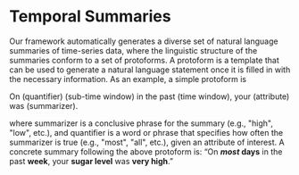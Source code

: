 # Temporal Summaries

Our framework automatically generates a diverse set of natural language summaries of time-series data, where the linguistic structure of the summaries conform to a set of protoforms. A protoform is a template that can be used to generate a natural language statement once it is filled in with the necessary information. As an example, a simple protoform is 

On (quantifier) (sub-time window) in the past (time window), your (attribute) was (summarizer).
  
where summarizer is a conclusive phrase for the summary (e.g., "high", "low", etc.), and quantifier is a word or phrase that specifies how often the summarizer is true (e.g., "most", "all", etc.), given an attribute of interest.  A concrete summary following the above protoform is: “On **_most_ days** in the past **week**, your **sugar level** was **very high**.”
